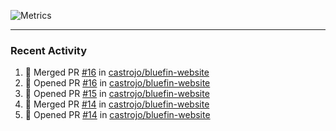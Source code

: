 ![Metrics](https://metrics.lecoq.io/KyleGospo?template=classic&base=header%2C%20activity%2C%20community%2C%20repositories%2C%20metadata&base.indepth=false&base.hireable=false&base.skip=false&config.timezone=America%2FLos_Angeles)

---
### Recent Activity
<!--START_SECTION:activity-->
1. 🎉 Merged PR [#16](https://github.com/castrojo/bluefin-website/pull/16) in [castrojo/bluefin-website](https://github.com/castrojo/bluefin-website)
2. 💪 Opened PR [#16](https://github.com/castrojo/bluefin-website/pull/16) in [castrojo/bluefin-website](https://github.com/castrojo/bluefin-website)
3. 💪 Opened PR [#15](https://github.com/castrojo/bluefin-website/pull/15) in [castrojo/bluefin-website](https://github.com/castrojo/bluefin-website)
4. 🎉 Merged PR [#14](https://github.com/castrojo/bluefin-website/pull/14) in [castrojo/bluefin-website](https://github.com/castrojo/bluefin-website)
5. 💪 Opened PR [#14](https://github.com/castrojo/bluefin-website/pull/14) in [castrojo/bluefin-website](https://github.com/castrojo/bluefin-website)
<!--END_SECTION:activity-->
